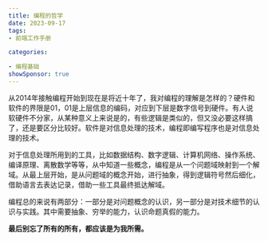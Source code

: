 ```yaml
---
title: 编程的哲学
date: 2023-09-17
tags: 
- 前端工作手册

categories:

- 编程基础
showSponsor: true
---
```


从2014年接触编程开始到现在是将近十年了，我对编程的理解是怎样的？硬件和软件的界限是01，01是上层信息的编码，对应到下层是数字信号到硬件。有人说软硬件不分家，从某种意义上来说是的，有些逻辑是类似的，但又没必要这样搞了，还是要区分比较好。软件是对信息处理的技术，编程即编写程序也是对信息处理的技术。

对于信息处理所用到的工具，比如数据结构、数字逻辑、计算机网络、操作系统、编译原理、离散数学等等，从中知道一些概念，编程是从一个问题域映射到一个解域。从最上层开始，是从问题域的概念开始，进行抽象，得到逻辑符号然后细化，借助语言去表达记录，借助一些工具最终抵达解域。

编程总的来说有两部分：一部分是对问题概念的认识，另一部分是对技术细节的认识与实践。其中需要抽象、穷举的能力，认识命题真假的能力。

**最后别忘了所有的所有，都应该是为我所需。**



